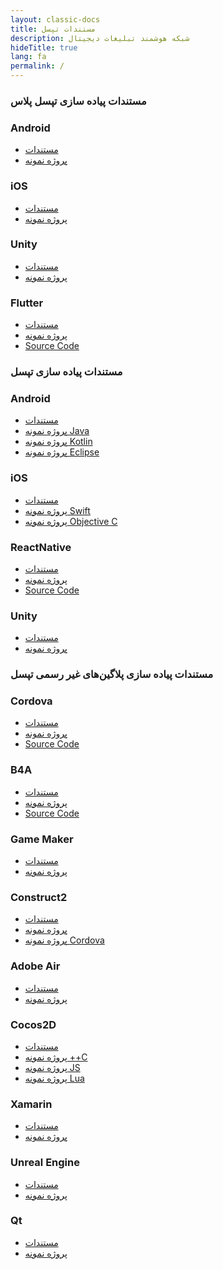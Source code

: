 ```yaml
---
layout: classic-docs
title: مستندات تپسل 
description: شبکه هوشمند تبلیغات دیجیتال
hideTitle: true
lang: fa
permalink: /
---
```


<h3>مستندات پیاده سازی تپسل پلاس</h3>

<div class="row home-card-group" markdown="0">
  <div class="col-12 col-sm-6">
    <div class="home-card">
      <h3>Android</h3>
      <ul>
        <li><a href="{{ site.baseurl }}/faq/setup-app/">مستندات</a></li>
        <li><a href="https://github.com/tapsellorg/TapsellPlusSDK-AndroidSample">پروژه نمونه</a></li>
      </ul>
    </div>
  </div>

  <div class="col-12 col-sm-6">
    <div class="home-card">
      <h3>iOS</h3>
      <ul>
        <li><a href="">مستندات</a></li>
        <li><a href="">پروژه نمونه</a></li>
      </ul>
    </div>
  </div>

  <div class="col-12 col-sm-6">
    <div class="home-card">
      <h3>Unity</h3>
      <ul>
        <li><a href="">مستندات</a></li>
        <li><a href="https://github.com/tapsellorg/TapsellPlusSDK-UnitySample">پروژه نمونه</a></li>
      </ul>
    </div>
  </div>

  <div class="col-12 col-sm-6">
    <div class="home-card">
      <h3>Flutter</h3>
      <ul>
        <li><a href="">مستندات</a></li>
        <li><a href="https://github.com/tapsellorg/TapsellPlusSDK-FlutterSample">پروژه نمونه</a></li>
        <li><a href="https://github.com/tapsellorg/TapsellPlusSDK-FlutterPlugin">Source Code</a></li>
      </ul>
    </div>
  </div>
</div>

<h3>مستندات پیاده سازی تپسل</h3>

<div class="row home-card-group" markdown="0">
  <div class="col-12 col-sm-6">
    <div class="home-card">
      <h3>Android</h3>
      <ul>
        <li><a href="https://answers.tapsell.ir/?page_id=681">مستندات</a></li>
        <li><a href="https://github.com/tapsellorg/TapsellSDK-AndroidSample">پروژه نمونه Java</a></li>
        <li><a href="https://github.com/tapsellorg/TapsellSDK-KotlinSample">پروژه نمونه Kotlin</a></li>
        <li><a href="https://github.com/tapsellorg/TapsellSDK-EclipseSample">پروژه نمونه Eclipse</a></li>
      </ul>
    </div>
  </div>

  <div class="col-12 col-sm-6">
    <div class="home-card">
      <h3>iOS</h3>
      <ul>
        <li><a href="https://answers.tapsell.ir/?page_id=1379">مستندات</a></li>
        <li><a href="https://github.com/tapselladnet/TapsellSDK_Swift_Sample">پروژه نمونه Swift</a></li>
        <li><a href="https://github.com/tapselladnet/TapsellSDK_ObjC_Sample">پروژه نمونه Objective C</a></li>
      </ul>
    </div>
  </div>

  <div class="col-12 col-sm-6">
    <div class="home-card">
      <h3>ReactNative</h3>
      <ul>
        <li><a href="https://answers.tapsell.ir/?page_id=1713">مستندات</a></li>
        <li><a href="https://github.com/tapsellorg/TapsellSDK-ReactNativePlugin">پروژه نمونه</a></li>
        <li><a href="https://github.com/tapsellorg/TapsellSDK-ReactNativeSample">Source Code</a></li>
      </ul>
    </div>
  </div>

  <div class="col-12 col-sm-6">
    <div class="home-card">
      <h3>Unity</h3>
      <ul>
        <li><a href="https://answers.tapsell.ir/?page_id=746">مستندات</a></li>
        <li><a href="https://github.com/tapsellorg/TapsellSDK-UnitySample">پروژه نمونه</a></li>
      </ul>
    </div>
  </div>
</div>

<h3>مستندات پیاده سازی پلاگین‌های غیر رسمی تپسل</h3>

<div class="row home-card-group" markdown="0">
  <div class="col-12 col-sm-6">
    <div class="home-card">
      <h3>Cordova</h3>
      <ul>
        <li><a href="https://answers.tapsell.ir/?page_id=774">مستندات</a></li>
        <li><a href="https://github.com/tapsellorg/TapsellSDK-CordovaSample">پروژه نمونه</a></li>
        <li><a href="https://github.com/tapsellorg/TapsellSDK-CordovaPlugin">Source Code</a></li>
      </ul>
    </div>
  </div>

  <div class="col-12 col-sm-6">
    <div class="home-card">
      <h3>B4A</h3>
      <ul>
        <li><a href="https://answers.tapsell.ir/?page_id=835">مستندات</a></li>
        <li><a href="https://github.com/tapsellorg/TapsellSDK-B4ASample">پروژه نمونه</a></li>
        <li><a href="https://github.com/tapsellorg/TapsellSDK-B4APlugin">Source Code</a></li>
      </ul>
    </div>
  </div>

  <div class="col-12 col-sm-6">
    <div class="home-card">
      <h3>Game Maker</h3>
      <ul>
        <li><a href="https://answers.tapsell.ir/?page_id=942">مستندات</a></li>
        <li><a href="https://github.com/tapselladnet/TapsellSDK_GameMaker_Sample">پروژه نمونه</a></li>
      </ul>
    </div>
  </div>

  <div class="col-12 col-sm-6">
    <div class="home-card">
      <h3>Construct2</h3>
      <ul>
        <li><a href="https://answers.tapsell.ir/?page_id=1100">مستندات</a></li>
        <li><a href="https://github.com/tapselladnet/TapsellConstruct2PluginSample">پروژه نمونه</a></li>
        <li><a href="https://github.com/tapselladnet/TapsellSDK_Construct2_Cordova_Sample">پروژه نمونه Cordova</a></li>
      </ul>
    </div>
  </div>

  <div class="col-12 col-sm-6">
    <div class="home-card">
      <h3>Adobe Air</h3>
      <ul>
        <li><a href="https://answers.tapsell.ir/?page_id=1340">مستندات</a></li>
        <li><a href="https://github.com/tapselladnet/TapsellSDK_FlashBuilder_Sample">پروژه نمونه</a></li>
      </ul>
    </div>
  </div>

  <div class="col-12 col-sm-6">
    <div class="home-card">
      <h3>Cocos2D</h3>
      <ul>
        <li><a href="https://answers.tapsell.ir/?page_id=1890">مستندات</a></li>
        <li><a href="https://github.com/tapselladnet/TapsellSDK_Cocos2Dx_Cpp_Sample">پروژه نمونه ++C</a></li>
        <li><a href="https://github.com/tapselladnet/TapsellSDK_Cocos2Dx_Js_Sample">پروژه نمونه JS</a></li>
        <li><a href="https://github.com/tapselladnet/TapsellSDK_Cocos2Dx_Lua_Sample">پروژه نمونه Lua</a></li>
      </ul>
    </div>
  </div>

  <div class="col-12 col-sm-6">
    <div class="home-card">
      <h3>Xamarin</h3>
      <ul>
        <li><a href="https://answers.tapsell.ir/?page_id=2013">مستندات</a></li>
        <li><a href="https://github.com/hermamitr/TapsellSDK_v3_Xamarin">پروژه نمونه</a></li>
      </ul>
    </div>
  </div>

  <div class="col-12 col-sm-6">
    <div class="home-card">
      <h3>Unreal Engine</h3>
      <ul>
        <li><a href="https://answers.tapsell.ir/?page_id=2245">مستندات</a></li>
        <li><a href="https://github.com/tapselladnet/TapsellSDK_UnrealEngine_Sample">پروژه نمونه</a></li>
      </ul>
    </div>
  </div>

  <div class="col-12 col-sm-6">
    <div class="home-card">
      <h3>Qt</h3>
      <ul>
        <li><a href="https://answers.tapsell.ir/?page_id=2572">مستندات</a></li>
        <li><a href="https://github.com/tapselladnet/TapsellSDK_Qt_Sample">پروژه نمونه</a></li>
      </ul>
    </div>
  </div>
</div>
